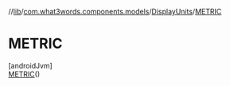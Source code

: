 //[lib](../../../../index.md)/[com.what3words.components.models](../../index.md)/[DisplayUnits](../index.md)/[METRIC](index.md)

# METRIC

[androidJvm]\
[METRIC](index.md)()

